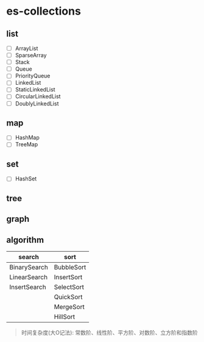 # es-collections

## list

- [ ] ArrayList
- [ ] SparseArray
- [ ] Stack
- [ ] Queue
- [ ] PriorityQueue
- [ ] LinkedList
- [ ] StaticLinkedList
- [ ] CircularLinkedList
- [ ] DoublyLinkedList

## map

- [ ] HashMap
- [ ] TreeMap

## set

- [ ] HashSet

## tree

## graph

## algorithm

| search | sort |
| ---    | ---   |
| BinarySearch | BubbleSort |
| LinearSearch | InsertSort |
| InsertSearch | SelectSort |
|              | QuickSort |
|              | MergeSort |
|              | HillSort |

> 时间复杂度(大O记法): 常数阶、线性阶、平方阶、对数阶、立方阶和指数阶
